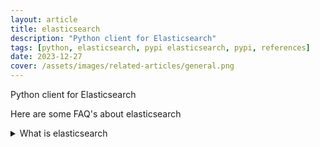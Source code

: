 ```yaml
---
layout: article
title: elasticsearch
description: "Python client for Elasticsearch"
tags: [python, elasticsearch, pypi elasticsearch, pypi, references]
date: 2023-12-27
cover: /assets/images/related-articles/general.png
---
```


Python client for Elasticsearch

Here are some FAQ's about elasticsearch
<details>
<summary>What is elasticsearch</summary>
Python client for Elasticsearch
</details>
